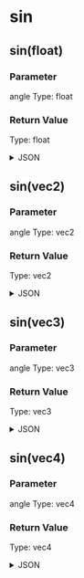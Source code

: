 # sin

## sin(float)

### Parameter

angle
  Type: float

### Return Value

  Type: float

<details><summary>JSON</summary>

```
{
  "Type": "sin(float)",
  "Name": "sin(float)",
  "Category": 1,
  "InputPins": [
    {
      "Connection": null,
      "Id": "angle",
      "Type": "float"
    }
  ],
  "OutputPins": [
    {
      "Id": "",
      "Type": "float"
    }
  ]
}
```

</details>

## sin(vec2)

### Parameter

angle
  Type: vec2

### Return Value

  Type: vec2

<details><summary>JSON</summary>

```
{
  "Type": "sin(vec2)",
  "Name": "sin(vec2)",
  "Category": 1,
  "InputPins": [
    {
      "Connection": null,
      "Id": "angle",
      "Type": "vec2"
    }
  ],
  "OutputPins": [
    {
      "Id": "",
      "Type": "vec2"
    }
  ]
}
```

</details>

## sin(vec3)

### Parameter

angle
  Type: vec3

### Return Value

  Type: vec3

<details><summary>JSON</summary>

```
{
  "Type": "sin(vec3)",
  "Name": "sin(vec3)",
  "Category": 1,
  "InputPins": [
    {
      "Connection": null,
      "Id": "angle",
      "Type": "vec3"
    }
  ],
  "OutputPins": [
    {
      "Id": "",
      "Type": "vec3"
    }
  ]
}
```

</details>

## sin(vec4)

### Parameter

angle
  Type: vec4

### Return Value

  Type: vec4

<details><summary>JSON</summary>

```
{
  "Type": "sin(vec4)",
  "Name": "sin(vec4)",
  "Category": 1,
  "InputPins": [
    {
      "Connection": null,
      "Id": "angle",
      "Type": "vec4"
    }
  ],
  "OutputPins": [
    {
      "Id": "",
      "Type": "vec4"
    }
  ]
}
```

</details>

